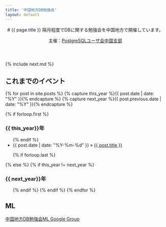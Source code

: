 ```yaml
---
title: '中国地方DB勉強会'
layout: default
---
```


<header class="post-header" markdown="1">
# {{ page.title }}
隔月程度でDBに関する勉強会を中国地方で開催しています。

主催：[PostgreSQLユーザ会中国支部](http://www.postgresql.jp/branch)
</header>

<article class="post-content" markdown="1">
{% include next.md %}
</article>

<footer>
<article class="post-content">

<h2>これまでのイベント</h2>

{% for post in site.posts %}
  {% capture this_year %}{{ post.date | date: "%Y" }}{% endcapture %}
  {% capture next_year %}{{ post.previous.date | date: "%Y" }}{% endcapture %}

  {% if forloop.first %}
    <h3>{{ this_year}}年</h3>
	<ul class="posts">
  {% endif %}
    <li><span>{{ post.date | date: "%Y-%m-%d" }}</span> &raquo; <a href="{{ post.url }}">{{ post.title }}</a></li>

  {% if forloop.last %}
    </ul>
  {% else %}
    {% if this_year != next_year %}
    </ul>
    <h3>{{ next_year}}年</h3>
	<ul class="posts">
    {% endif %}
  {% endif %}
{% endfor %}
</ul>

<h2>ML</h2>

<a href="https://groups.google.com/forum/#!forum/dbstudychugoku">中国地方DB勉強会ML Google Group</a>

</article>
</footer>
